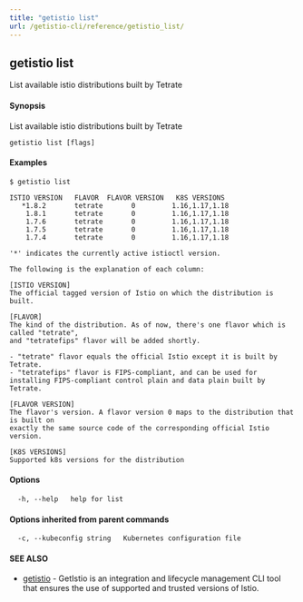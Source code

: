 ```yaml
---
title: "getistio list"
url: /getistio-cli/reference/getistio_list/
---
```

## getistio list

List available istio distributions built by Tetrate

#### Synopsis

List available istio distributions built by Tetrate

```
getistio list [flags]
```

#### Examples

```
$ getistio list

ISTIO VERSION	FLAVOR 	FLAVOR VERSION	 K8S VERSIONS
   *1.8.2    	tetrate	      0       	1.16,1.17,1.18
    1.8.1    	tetrate	      0       	1.16,1.17,1.18
    1.7.6    	tetrate	      0       	1.16,1.17,1.18
    1.7.5    	tetrate	      0       	1.16,1.17,1.18
    1.7.4    	tetrate	      0       	1.16,1.17,1.18

'*' indicates the currently active istioctl version.

The following is the explanation of each column:

[ISTIO VERSION]
The official tagged version of Istio on which the distribution is built.

[FLAVOR]
The kind of the distribution. As of now, there's one flavor which is called "tetrate",
and "tetratefips" flavor will be added shortly.

- "tetrate" flavor equals the official Istio except it is built by Tetrate.
- "tetratefips" flavor is FIPS-compliant, and can be used for installing FIPS-compliant control plain and data plain built by Tetrate.

[FLAVOR VERSION]
The flavor's version. A flavor version 0 maps to the distribution that is built on 
exactly the same source code of the corresponding official Istio version.

[K8S VERSIONS]
Supported k8s versions for the distribution

```

#### Options

```
  -h, --help   help for list
```

#### Options inherited from parent commands

```
  -c, --kubeconfig string   Kubernetes configuration file
```

#### SEE ALSO

* [getistio](/getistio-cli/reference/getistio/)	 - GetIstio is an integration and lifecycle management CLI tool that ensures the use of supported and trusted versions of Istio.

